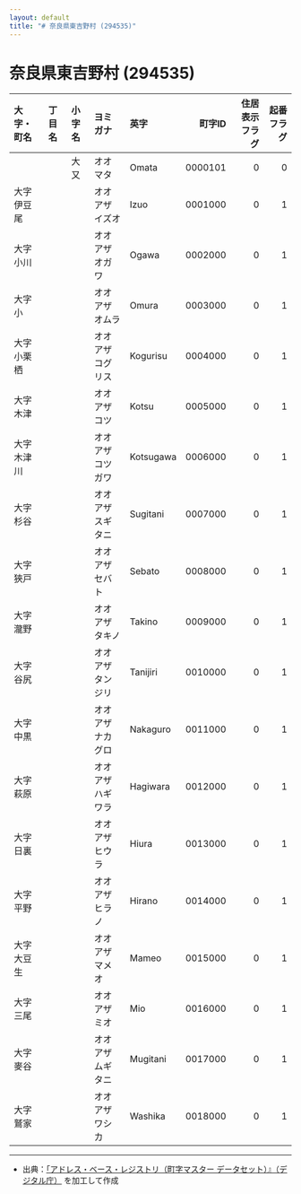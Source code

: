 ```yaml
---
layout: default
title: "# 奈良県東吉野村 (294535)"
---
```


# 奈良県東吉野村 (294535)

| 大字・町名 | 丁目名 | 小字名 | ヨミガナ | 英字 | 町字ID | 住居表示フラグ | 起番フラグ |
|:--------|:------|:------|:-----------------|:---------------------|--------:|----------:|--------:|
|  |  | 大又 | オオマタ | Omata | 0000101 | 0 | 0 |
| 大字伊豆尾 |  |  | オオアザイズオ | Izuo | 0001000 | 0 | 1 |
| 大字小川 |  |  | オオアザオガワ | Ogawa | 0002000 | 0 | 1 |
| 大字小 |  |  | オオアザオムラ | Omura | 0003000 | 0 | 1 |
| 大字小栗栖 |  |  | オオアザコグリス | Kogurisu | 0004000 | 0 | 1 |
| 大字木津 |  |  | オオアザコツ | Kotsu | 0005000 | 0 | 1 |
| 大字木津川 |  |  | オオアザコツガワ | Kotsugawa | 0006000 | 0 | 1 |
| 大字杉谷 |  |  | オオアザスギタニ | Sugitani | 0007000 | 0 | 1 |
| 大字狹戸 |  |  | オオアザセバト | Sebato | 0008000 | 0 | 1 |
| 大字瀧野 |  |  | オオアザタキノ | Takino | 0009000 | 0 | 1 |
| 大字谷尻 |  |  | オオアザタンジリ | Tanijiri | 0010000 | 0 | 1 |
| 大字中黒 |  |  | オオアザナカグロ | Nakaguro | 0011000 | 0 | 1 |
| 大字萩原 |  |  | オオアザハギワラ | Hagiwara | 0012000 | 0 | 1 |
| 大字日裏 |  |  | オオアザヒウラ | Hiura | 0013000 | 0 | 1 |
| 大字平野 |  |  | オオアザヒラノ | Hirano | 0014000 | 0 | 1 |
| 大字大豆生 |  |  | オオアザマメオ | Mameo | 0015000 | 0 | 1 |
| 大字三尾 |  |  | オオアザミオ | Mio | 0016000 | 0 | 1 |
| 大字麥谷 |  |  | オオアザムギタニ | Mugitani | 0017000 | 0 | 1 |
| 大字鷲家 |  |  | オオアザワシカ | Washika | 0018000 | 0 | 1 |

---

- 出典：[「アドレス・ベース・レジストリ（町字マスター データセット）』（デジタル庁）](https://www.digital.go.jp/policies/base_registry_address/) を加工して作成
